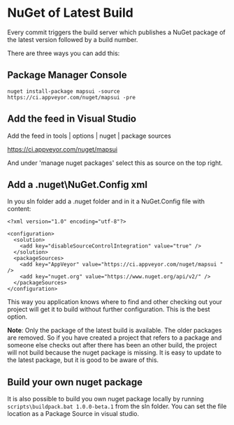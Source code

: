 # NuGet of Latest Build

Every commit triggers the build server which publishes a NuGet package of the latest version followed by a build number.

There are three ways you can add this:

## Package Manager Console

```
nuget install-package mapsui -source https://ci.appveyor.com/nuget/mapsui -pre
```

## Add the feed in Visual Studio

Add the feed in tools | options | nuget | package sources 

https://ci.appveyor.com/nuget/mapsui 

And under 'manage nuget packages' select this as source on the top right.

## Add a .nuget\NuGet.Config xml

In you sln folder add a .nuget folder and in it a NuGet.Config file with content:

```
<?xml version="1.0" encoding="utf-8"?>

<configuration>
  <solution>
    <add key="disableSourceControlIntegration" value="true" />
  </solution>
  <packageSources>
    <add key="AppVeyor" value="https://ci.appveyor.com/nuget/mapsui " />
    <add key="nuget.org" value="https://www.nuget.org/api/v2/" />
  </packageSources>
</configuration>
```
This way you application knows where to find and other checking out your project will get it to build without further configuration. This is the best option.

**Note**: Only the package of the latest build is available. The older packages are removed. So if you have created a project that refers to a package and someone else checks out after there has been an other build, the project will not build because the nuget package is missing. It is easy to update to the latest package, but it is good to be aware of this.

## Build your own nuget package
It is also possible to build you own nuget package locally by running ```scripts\buildpack.bat 1.0.0-beta.1``` from the sln folder. You can set the file location as a Package Source in visual studio.